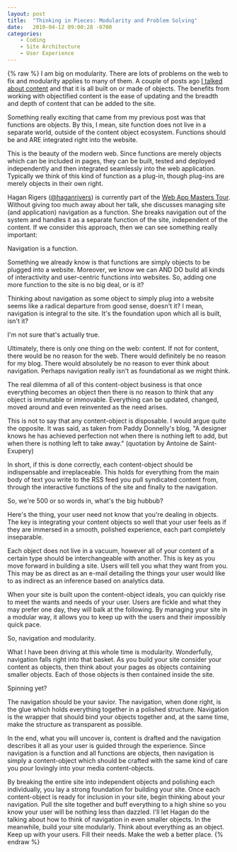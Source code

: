 ```yaml
---
layout: post
title:  "Thinking in Pieces: Modularity and Problem Solving"
date:   2010-04-12 09:00:28 -0700
categories:
    - Coding
    - Site Architecture
    - User Experience
---
```

{% raw %}
I am big on modularity.  There are lots of problems on the web to fix and modularity applies to many of them.  A couple of posts ago <a href="http://www.chrisstead.net/archives/276" target="_blank">I talked about content</a> and that it is all built on or made of objects.  The benefits from working with objectified content is the ease of updating and the breadth and depth of content that can be added to the site.

Something really exciting that came from my previous post was that functions are objects.  By this, I mean, site function does not live in a separate world, outside of the content object ecosystem.  Functions should be and ARE integrated right into the website.

This is the beauty of the modern web.  Since functions are merely objects which can be included in pages, they can be built, tested and deployed independently and then integrated seamlessly into the web application.  Typically we think of this kind of function as a plug-in, though plug-ins are merely objects in their own right.

Hagan Rigers (<a href="http://twitter.com/haganrivers" target="_blank">@haganrivers</a>) is currently part of the <a href="http://www.uie.com/events/web_app_masters/" target="_blank">Web App Masters Tour</a>. Without giving too much away about her talk, she discusses managing site (and application) navigation as a function.  She breaks navigation out of the system and handles it as a separate function of the site, independent of the content.  If we consider this approach, then we can see something really important:

Navigation is a function.<!--more-->

Something we already know is that functions are simply objects to be plugged into a website.  Moreover, we know we can AND DO build all kinds of interactivity and user-centric functions into websites.  So, adding one more function to the site is no big deal, or is it?

Thinking about navigation as some object to simply plug into a website seems like a radical departure from good sense, doesn't it?  I mean, navigation is integral to the site.  It's the foundation upon which all is built, isn't it?

I'm not sure that's actually true.

Ultimately, there is only one thing on the web: content.  If not for content, there would be no reason for the web.  There would definitely be no reason for my blog.  There would absolutely be no reason to ever think about navigation.  Perhaps navigation really isn't as foundational as we might think.

The real dilemma of all of this content-object business is that once everything becomes an object then there is no reason to think that any object is immutable or immovable.  Everything can be updated, changed, moved around and even reinvented as the need arises.

This is not to say that any content-object is disposable.  I would argue quite the opposite.  It was said, as taken from Paddy Donnelly's blog, "A designer knows he has achieved perfection not when there is nothing left to add, but when there is nothing left to take away."  (quotation by Antoine de Saint-Exupery)

In short, if this is done correctly, each content-object should be indispensable and irreplaceable. This holds for everything from the main body of text you write to the RSS feed you pull syndicated content from, through the interactive functions of the site and finally to the navigation.

So, we're 500 or so words in, what's the big hubbub?

Here's the thing, your user need not know that you're dealing in objects.  The key is integrating your content objects so well that your user feels as if they are immersed in a smooth, polished experience, each part completely inseparable.

Each object does not live in a vacuum, however all of your content of a certain type should be interchangeable with another.  This is key as you move forward in building a site.  Users will tell you what they want from you.  This may be as direct as an e-mail detailing the things your user would like to as indirect as an inference based on analytics data.

When your site is built upon the content-object ideals, you can quickly rise to meet the wants and needs of your user.  Users are fickle and what they may prefer one day, they will balk at the following.  By managing your site in a modular way, it allows you to keep up with the users and their impossibly quick pace.

So, navigation and modularity.

What I have been driving at this whole time is modularity.  Wonderfully, navigation falls right into that basket.  As you build your site consider your content as objects, then think about your pages as objects containing smaller objects.  Each of those objects is then contained inside the site.

Spinning yet?

The navigation should be your savior.  The navigation, when done right, is the glue which holds everything together in a polished structure.  Navigation is the wrapper that should bind your objects together and, at the same time, make the structure as transparent as possible.

In the end, what you will uncover is, content is drafted and the navigation describes it all as your user is guided through the experience.  Since navigation is a function and all functions are objects, then navigation is simply a content-object which should be crafted with the same kind of care you pour lovingly into your media content-objects.

By breaking the entire site into independent objects and polishing each individually, you lay a strong foundation for building your site.  Once each content-object is ready for inclusion in your site, begin thinking about your navigation.  Pull the site together and buff everything to a high shine so you know your user will be nothing less than dazzled.  I'll let Hagan do the talking about how to think of navigation in even smaller objects.  In the meanwhile, build your site modularly.  Think about everything as an object.  Keep up with your users.  Fill their needs.  Make the web a better place.
{% endraw %}
    
